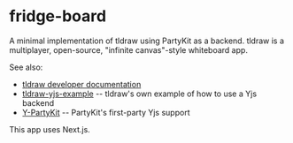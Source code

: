 # fridge-board

A minimal implementation of tldraw using PartyKit as a backend. tldraw is a multiplayer, open-source, "infinite canvas"-style whiteboard app.

See also:

- [tldraw developer documentation](https://tldraw.dev)
- [tldraw-yjs-example](https://github.com/tldraw/tldraw-yjs-example) -- tldraw's own example of how to use a Yjs backend
- [Y-PartyKit](https://docs.partykit.io/reference/y-partykit-api/) -- PartyKit's first-party Yjs support

This app uses Next.js.
